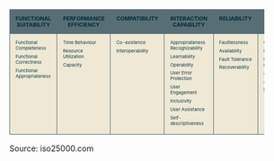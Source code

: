 
<style>
  /* Table Styling */
  .quality-table {
    width: 90%;
    max-width: 1200px;
    border-collapse: collapse;
    text-align: left;
    color: #002b36;
  }

  /* Header Row Styling */
  .quality-table th,
  .quality-table td {
    border: 1px solid #586e75;
    padding: 10px;
    vertical-align: top;
  }

  /* Main Header Styling */
  .quality-table .header-row{
    background-color: #268bd2;
    color: #fdf6e3;
    font-size: 0.9em;
    text-align: center;
    font-weight: bold;
    display: none;
  }

  /* Category Headers Styling */
  .quality-table th {
    background-color: #586e75;
    color: #002b36;
    font-weight: bold;
    font-size: 0.6em;
    text-align: center;
  }

  /* Sub-characteristics Cells */
  .quality-table td {
    background-color: #eee8d5;
    color: #073642;
    font-size: 0.5em;
  }

/* Highlight Styling */
.quality-table td span.highlight {
  color: #cb4b16;  /* Solarized Orange for emphasis */
  font-weight: bold;
}

/* Highlight Styling for Header */
.quality-table th.highlight-header {
  background-color: #cb4b16; /* Solarized Orange background */
  color: #fdf6e3; /* Light text for contrast */
  font-weight: bold; /* Ensures boldness */
  border-color: #cb4b16; /* Matches border color with background */
  cursor: pointer; /* Indicates interactivity */
}

/* Highlight Styling for Table Cells */
.quality-table td.highlight {
  background-color: #b58900; /* Solarized Yellow background */
  color: #fdf6e3; /* Light text for contrast */
  font-weight: bold; /* Emphasized text */
  border-color: #b58900; /* Matches border color with background */
  cursor: pointer; /* Indicates interactivity */
}

.quality-table td span {
  display: block; /* Treat each line like a block for spacing */
  margin-bottom: 0.6em; /* Adjust spacing as needed */
}

</style>

<table class="quality-table">
  <tr class="header-row">
    <th colspan="9" id="software_product_quality_header"><span>SOFTWARE PRODUCT QUALITY</span></th>
  </tr>
  <tr>
    <th id="functional_suitability_header"><span>FUNCTIONAL SUITABILITY</span></th>
    <th id="performance_efficiency_header"><span>PERFORMANCE EFFICIENCY</span></th>
    <th id="compatibility_header"><span>COMPATIBILITY</span></th>
    <th id="interaction_capability_header"><span>INTERACTION CAPABILITY</span></th>
    <th id="reliability_header"><span>RELIABILITY</span></th>
    <th id="security_header"><span>SECURITY</span></th>
    <th id="maintainability_header"><span>MAINTAINABILITY</span></th>
    <th id="flexibility_header"><span>FLEXIBILITY</span></th>
    <th id="safety_header"><span>SAFETY</span></th>
  </tr>
  <tr>
    <td id="functional_suitability_cell">
      <span>Functional Completeness</span>
      <span>Functional Correctness</span>
      <span>Functional Appropriateness</span>
    </td>
    <td id="performance_efficiency_cell">
      <span>Time Behaviour</span>
      <span>Resource Utilization</span>
      <span>Capacity</span>
    </td>
    <td id="compatibility_cell">
      <span>Co-existence</span>
      <span>Interoperability</span>
    </td>
    <td id="interaction_capability_cell">
      <span>Appropriateness Recognizability</span>
      <span>Learnability</span>
      <span>Operability</span>
      <span>User Error Protection</span>
      <span>User Engagement</span>
      <span>Inclusivity</span>
      <span>User Assistance</span>
      <span>Self-descriptiveness</span>
    </td>
    <td id="reliability_cell">
      <span>Faultlessness</span>
      <span>Availability</span>
      <span>Fault Tolerance</span>
      <span>Recoverability</span>
    </td>
    <td id="security_cell">
      <span>Confidentiality</span>
      <span>Integrity</span>
      <span>Non-repudiation</span>
      <span>Accountability</span>
      <span>Authenticity</span>
      <span>Resistance</span>
    </td>
    <td id="maintainability_cell">
      <span>Modularity</span>
      <span>Reusability</span>
      <span>Analysability</span>
      <span>Modifiability</span>
      <span>Testability</span>
    </td>
    <td id="flexibility_cell">
      <span>Adaptability</span>
      <span>Scalability</span>
      <span>Installability</span>
      <span>Replaceability</span>
    </td>
    <td id="safety_cell">
      <span>Operational Constraint</span>
      <span>Risk Identification</span>
      <span>Fail Safe</span>
      <span>Hazard Warning</span>
      <span>Safe Integration</span>
    </td>
  </tr>
</table>

<script>
// Add event listeners to all <span> elements inside the table
document.querySelectorAll('.quality-table td span').forEach(span => {
  span.addEventListener('click', function () {
    // Toggle the 'highlight' class on the clicked span
    this.classList.toggle('highlight');
  });
});

// Add event listeners to all header <th> elements
document.querySelectorAll('.quality-table th').forEach(header => {
  header.addEventListener('click', function () {
    const headerId = this.id; // Get the header's ID
    const cellId = headerId.replace('_header', '_cell'); // Derive the corresponding cell ID

    // Toggle the 'highlight-header' class on the clicked header <th>
    this.classList.toggle('highlight-header');

    // Find the corresponding cell and toggle the 'highlight' class
    const cell = document.getElementById(cellId);
    if (cell) {
      cell.classList.toggle('highlight');
    }
  });
});
 
</script>
<p>Source: iso25000.com</p>
<!-- prettier-ignore-end -->